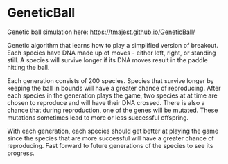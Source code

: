 # GeneticBall

Genetic ball simulation here: https://tmajest.github.io/GeneticBall/

Genetic algorithm that learns how to play a simplified version of breakout.
Each species have DNA made up of moves - either left, right, or standing still.  A species will survive longer
if its DNA moves result in the paddle hitting the ball.

Each generation consists of 200 species.  Species that survive longer by keeping the ball in bounds will have a greater chance of reproducing.  After each species in the generation plays the game, two species at at time are chosen to reproduce and will have their DNA crossed.  There is also a chance that during reproduction, one of the genes will be mutated.  These mutations sometimes lead to more or less successful offspring.

With each generation, each species should get better at playing the game since the species that are more successful
will have a greater chance of reproducing.  Fast forward to future generations of the species to see its progress.
